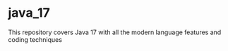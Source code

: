 # java_17
This repository covers Java 17 with all the modern language features and coding techniques
